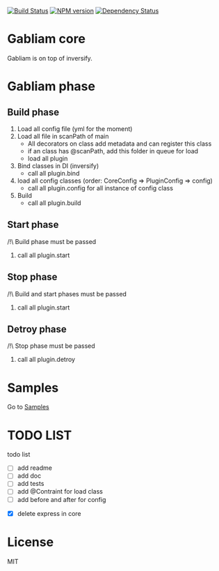 [![Build Status][build-image]][build-url]
[![NPM version][npm-image]][npm-url]
[![Dependency Status][gemnasium-image]][gemnasium-url]


# Gabliam core

Gabliam is on top of inversify.


# Gabliam phase

## Build phase

1. Load all config file (yml for the moment)
2. Load all file in scanPath of main
	- All decorators on class add metadata and can register this class
	- if an class has @scanPath, add this folder in queue for load
	- load all plugin
3. Bind classes in DI (inversify)
	- call all plugin.bind
4. load all config classes (order: CoreConfig => PluginConfig => config)
	- call all plugin.config for all instance of config class
5. Build
	- call all plugin.build

## Start phase
/!\ Build phase must be passed

1. call all plugin.start

## Stop phase
/!\ Build and start phases must be passed

1. call all plugin.start

## Detroy phase
/!\ Stop phase must be passed

1. call all plugin.detroy

# Samples
Go to [Samples]



# TODO LIST


todo list
- [ ] add readme
- [ ] add doc
- [ ] add tests
- [ ] add @Contraint for load class
- [ ] add before and after for config

[Samples]: <https://github.com/gabliam/sample>


- [x] delete express in core


# License

  MIT

[build-image]: https://travis-ci.org/gabliam/core.svg?branch=master
[build-url]: https://travis-ci.org/gabliam/core
[npm-image]: https://img.shields.io/npm/v/@gabliam/core.svg?style=flat-square
[npm-url]: https://github.com/gabliam/core
[gemnasium-image]: http://img.shields.io/gemnasium/gabliam/core.svg?style=flat-square
[gemnasium-url]: https://gemnasium.com/gabliam/core
